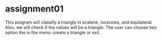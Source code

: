 # assignment01
 This program will classify a triangle in scalene, isosceles, and equilateral. Also, we will check if the values will be a triangle. The user can choose two option the in the menu: create a triangle or exit.
